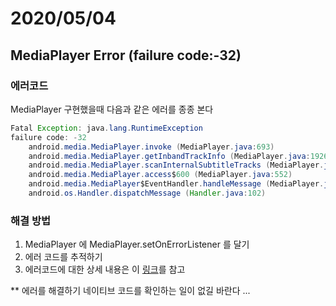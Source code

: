 # 2020/05/04

## MediaPlayer Error (failure code:-32)

### 에러코드 

MediaPlayer 구현했을때 다음과 같은 에러를 종종 본다

~~~java
Fatal Exception: java.lang.RuntimeException
failure code: -32
    android.media.MediaPlayer.invoke (MediaPlayer.java:693)
    android.media.MediaPlayer.getInbandTrackInfo (MediaPlayer.java:1926)
    android.media.MediaPlayer.scanInternalSubtitleTracks (MediaPlayer.java:2083)
    android.media.MediaPlayer.access$600 (MediaPlayer.java:552)
    android.media.MediaPlayer$EventHandler.handleMessage (MediaPlayer.java:2565)
    android.os.Handler.dispatchMessage (Handler.java:102)
~~~

### 해결 방법
1. MediaPlayer 에 MediaPlayer.setOnErrorListener 를 달기
2. 에러 코드를 추적하기
3. 에러코드에 대한 상세 내용은 이 [링크](https://developer.android.com/reference/android/media/MediaPlayer#constants_1)를 참고

** 에러를 해결하기 네이티브 코드를 확인하는 일이 없길 바란다 ...


